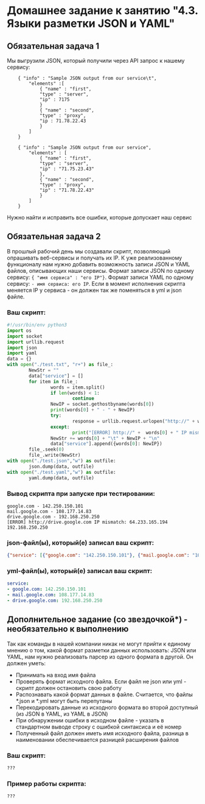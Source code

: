 # Домашнее задание к занятию "4.3. Языки разметки JSON и YAML"


## Обязательная задача 1
Мы выгрузили JSON, который получили через API запрос к нашему сервису:
```
    { "info" : "Sample JSON output from our service\t",
        "elements" :[
            { "name" : "first",
            "type" : "server",
            "ip" : 7175 
            }
            { "name" : "second",
            "type" : "proxy",
            "ip : 71.78.22.43
            }
        ]
    }

    { "info" : "Sample JSON output from our service",
        "elements" : [
            { "name" : "first",
            "type" : "server",
            "ip" : "71.75.23.43" 
            },
            { "name" : "second",
            "type" : "proxy",
            "ip" : "71.78.22.43"
            }
        ]
    }

```
  Нужно найти и исправить все ошибки, которые допускает наш сервис

## Обязательная задача 2
В прошлый рабочий день мы создавали скрипт, позволяющий опрашивать веб-сервисы и получать их IP. К уже реализованному функционалу нам нужно добавить возможность записи JSON и YAML файлов, описывающих наши сервисы. Формат записи JSON по одному сервису: `{ "имя сервиса" : "его IP"}`. Формат записи YAML по одному сервису: `- имя сервиса: его IP`. Если в момент исполнения скрипта меняется IP у сервиса - он должен так же поменяться в yml и json файле.

### Ваш скрипт:
```python
#!/usr/bin/env python3
import os
import socket
import urllib.request
import json
import yaml
data = {}
with open("./test.txt", "r+") as file_:
        NewStr = ""
        data["service"] = []
        for item in file_:
                words = item.split()
                if len(words) < 1:
                        continue
                NewIP = socket.gethostbyname(words[0])
                print(words[0] + " - " + NewIP)
                try:
                        response = urllib.request.urlopen("http://" + words[0],timeout=2)
                except:
                        print("[ERROR] http://" +  words[0] + " IP mismatch: " + words[1] + " " + NewIP)
                NewStr += words[0] + "\t" + NewIP + "\n"
                data["service"].append({words[0]: NewIP})
        file_.seek(0)
        file_.write(NewStr)
with open("./test.json","w") as outfile:
        json.dump(data, outfile)
with open("./test.yaml","w") as outfile:
        yaml.dump(data, outfile)

```

### Вывод скрипта при запуске при тестировании:
```
google.com - 142.250.150.101
mail.google.com - 108.177.14.83
drive.google.com - 192.168.250.250
[ERROR] http://drive.google.com IP mismatch: 64.233.165.194 192.168.250.250

```

### json-файл(ы), который(е) записал ваш скрипт:
```json
{"service": [{"google.com": "142.250.150.101"}, {"mail.google.com": "108.177.14.83"}, {"drive.google.com": "192.168.250.250"}]}
```

### yml-файл(ы), который(е) записал ваш скрипт:
```yaml
service:
- google.com: 142.250.150.101
- mail.google.com: 108.177.14.83
- drive.google.com: 192.168.250.250
```

## Дополнительное задание (со звездочкой*) - необязательно к выполнению

Так как команды в нашей компании никак не могут прийти к единому мнению о том, какой формат разметки данных использовать: JSON или YAML, нам нужно реализовать парсер из одного формата в другой. Он должен уметь:
   * Принимать на вход имя файла
   * Проверять формат исходного файла. Если файл не json или yml - скрипт должен остановить свою работу
   * Распознавать какой формат данных в файле. Считается, что файлы *.json и *.yml могут быть перепутаны
   * Перекодировать данные из исходного формата во второй доступный (из JSON в YAML, из YAML в JSON)
   * При обнаружении ошибки в исходном файле - указать в стандартном выводе строку с ошибкой синтаксиса и её номер
   * Полученный файл должен иметь имя исходного файла, разница в наименовании обеспечивается разницей расширения файлов

### Ваш скрипт:
```python
???
```

### Пример работы скрипта:
```
???
```
